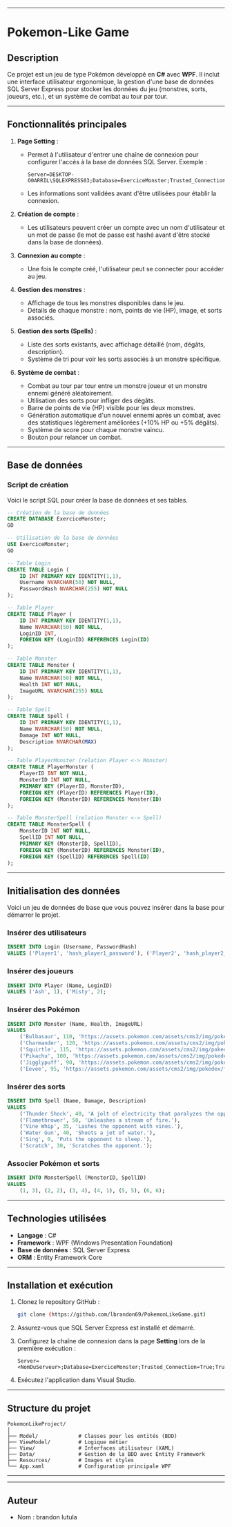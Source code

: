 
---

# **Pokemon-Like Game**

## **Description**
Ce projet est un jeu de type Pokémon développé en **C#** avec **WPF**. Il inclut une interface utilisateur ergonomique, la gestion d'une base de données SQL Server Express pour stocker les données du jeu (monstres, sorts, joueurs, etc.), et un système de combat au tour par tour.

---

## **Fonctionnalités principales**

1. **Page Setting** :  
   - Permet à l'utilisateur d'entrer une chaîne de connexion pour configurer l'accès à la base de données SQL Server. Exemple :
     ```
     Server=DESKTOP-O0ARRIL\SQLEXPRESS03;Database=ExerciceMonster;Trusted_Connection=True;TrustServerCertificate=True;
     ```
   - Les informations sont validées avant d'être utilisées pour établir la connexion.

2. **Création de compte** :  
   - Les utilisateurs peuvent créer un compte avec un nom d'utilisateur et un mot de passe (le mot de passe est hashé avant d'être stocké dans la base de données).

3. **Connexion au compte** :  
   - Une fois le compte créé, l'utilisateur peut se connecter pour accéder au jeu.

4. **Gestion des monstres** :  
   - Affichage de tous les monstres disponibles dans le jeu.
   - Détails de chaque monstre : nom, points de vie (HP), image, et sorts associés.

5. **Gestion des sorts (Spells)** :  
   - Liste des sorts existants, avec affichage détaillé (nom, dégâts, description).
   - Système de tri pour voir les sorts associés à un monstre spécifique.

6. **Système de combat** :  
   - Combat au tour par tour entre un monstre joueur et un monstre ennemi généré aléatoirement.
   - Utilisation des sorts pour infliger des dégâts.
   - Barre de points de vie (HP) visible pour les deux monstres.
   - Génération automatique d'un nouvel ennemi après un combat, avec des statistiques légèrement améliorées (+10% HP ou +5% dégâts).
   - Système de score pour chaque monstre vaincu.
   - Bouton pour relancer un combat.

---

## **Base de données**

### **Script de création**
Voici le script SQL pour créer la base de données et ses tables.

```sql
-- Création de la base de données
CREATE DATABASE ExerciceMonster;
GO

-- Utilisation de la base de données
USE ExerciceMonster;
GO

-- Table Login
CREATE TABLE Login (
    ID INT PRIMARY KEY IDENTITY(1,1),
    Username NVARCHAR(50) NOT NULL,
    PasswordHash NVARCHAR(255) NOT NULL
);

-- Table Player
CREATE TABLE Player (
    ID INT PRIMARY KEY IDENTITY(1,1),
    Name NVARCHAR(50) NOT NULL,
    LoginID INT,
    FOREIGN KEY (LoginID) REFERENCES Login(ID)
);

-- Table Monster
CREATE TABLE Monster (
    ID INT PRIMARY KEY IDENTITY(1,1),
    Name NVARCHAR(50) NOT NULL,
    Health INT NOT NULL,
    ImageURL NVARCHAR(255) NULL
);

-- Table Spell
CREATE TABLE Spell (
    ID INT PRIMARY KEY IDENTITY(1,1),
    Name NVARCHAR(50) NOT NULL,
    Damage INT NOT NULL,
    Description NVARCHAR(MAX)
);

-- Table PlayerMonster (relation Player <-> Monster)
CREATE TABLE PlayerMonster (
    PlayerID INT NOT NULL,
    MonsterID INT NOT NULL,
    PRIMARY KEY (PlayerID, MonsterID),
    FOREIGN KEY (PlayerID) REFERENCES Player(ID),
    FOREIGN KEY (MonsterID) REFERENCES Monster(ID)
);

-- Table MonsterSpell (relation Monster <-> Spell)
CREATE TABLE MonsterSpell (
    MonsterID INT NOT NULL,
    SpellID INT NOT NULL,
    PRIMARY KEY (MonsterID, SpellID),
    FOREIGN KEY (MonsterID) REFERENCES Monster(ID),
    FOREIGN KEY (SpellID) REFERENCES Spell(ID)
);
```

---

## **Initialisation des données**

Voici un jeu de données de base que vous pouvez insérer dans la base pour démarrer le projet.

### **Insérer des utilisateurs**
```sql
INSERT INTO Login (Username, PasswordHash)
VALUES ('Player1', 'hash_player1_password'), ('Player2', 'hash_player2_password');
```

### **Insérer des joueurs**
```sql
INSERT INTO Player (Name, LoginID)
VALUES ('Ash', 1), ('Misty', 2);
```

### **Insérer des Pokémon**
```sql
INSERT INTO Monster (Name, Health, ImageURL)
VALUES 
    ('Bulbasaur', 110, 'https://assets.pokemon.com/assets/cms2/img/pokedex/full/001.png'),
    ('Charmander', 120, 'https://assets.pokemon.com/assets/cms2/img/pokedex/full/004.png'),
    ('Squirtle', 115, 'https://assets.pokemon.com/assets/cms2/img/pokedex/full/007.png'),
    ('Pikachu', 100, 'https://assets.pokemon.com/assets/cms2/img/pokedex/full/025.png'),
    ('Jigglypuff', 90, 'https://assets.pokemon.com/assets/cms2/img/pokedex/full/039.png'),
    ('Eevee', 95, 'https://assets.pokemon.com/assets/cms2/img/pokedex/full/133.png');
```

### **Insérer des sorts**
```sql
INSERT INTO Spell (Name, Damage, Description)
VALUES 
    ('Thunder Shock', 40, 'A jolt of electricity that paralyzes the opponent.'),
    ('Flamethrower', 50, 'Unleashes a stream of fire.'),
    ('Vine Whip', 35, 'Lashes the opponent with vines.'),
    ('Water Gun', 40, 'Shoots a jet of water.'),
    ('Sing', 0, 'Puts the opponent to sleep.'),
    ('Scratch', 30, 'Scratches the opponent.');
```

### **Associer Pokémon et sorts**
```sql
INSERT INTO MonsterSpell (MonsterID, SpellID)
VALUES 
    (1, 3), (2, 2), (3, 4), (4, 1), (5, 5), (6, 6);
```

---

## **Technologies utilisées**

- **Langage** : C#
- **Framework** : WPF (Windows Presentation Foundation)
- **Base de données** : SQL Server Express
- **ORM** : Entity Framework Core

---

## **Installation et exécution**

1. Clonez le repository GitHub :
   ```bash
   git clone (https://github.com/lbrandon69/PokemonLikeGame.git)
   ```

2. Assurez-vous que SQL Server Express est installé et démarré.

3. Configurez la chaîne de connexion dans la page **Setting** lors de la première exécution :
   ```plaintext
   Server=<NomDuServeur>;Database=ExerciceMonster;Trusted_Connection=True;TrustServerCertificate=True;
   ```

4. Exécutez l'application dans Visual Studio.

---

## **Structure du projet**

```
PokemonLikeProject/
│
├── Model/             # Classes pour les entités (BDD)
├── ViewModel/         # Logique métier
├── View/              # Interfaces utilisateur (XAML)
├── Data/              # Gestion de la BDD avec Entity Framework
├── Resources/         # Images et styles
└── App.xaml           # Configuration principale WPF
```

---

---

## **Auteur**
- Nom : brandon lutula

